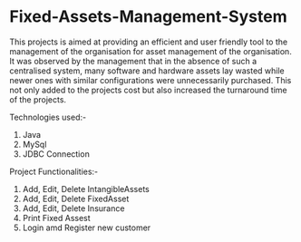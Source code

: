 # Fixed-Assets-Management-System
This projects is aimed at providing an efficient and user friendly tool to the management of the organisation for asset management of the organisation. It was observed by the management that in the absence of such a centralised system, many software and hardware assets lay wasted while newer ones with similar configurations were unnecessarily purchased. This not only added to the projects cost but also 
increased the turnaround time of the projects.

Technologies used:-
1. Java   
2. MySql
3. JDBC Connection

Project Functionalities:-
1. Add, Edit, Delete IntangibleAssets
2. Add, Edit, Delete FixedAsset
3. Add, Edit, Delete Insurance
4. Print Fixed Assest
5. Login amd Register new customer
